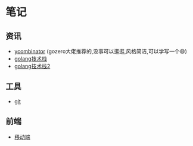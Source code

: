 # 笔记
## 资讯
- [ycombinator](https://news.ycombinator.com/) (gozero大佬推荐的,没事可以逛逛,风格简洁,可以学写一个😄)
- [golang技术栈](https://www.bookstack.cn/read/topgoer/efbecba7753baa7e.md)
- [golang技术栈2](http://www.topgoer.com/)
## 工具
- [git](https://github.com/1211ciel/ciel/blob/main/utils/git.md)

## 前端
 - [移动端](https://github.com/1211ciel/ciel/blob/main/web/mobile.md)
